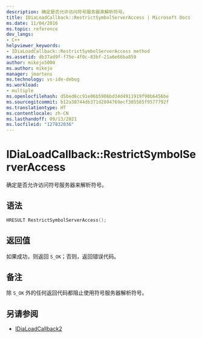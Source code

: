 ```yaml
---
description: 确定是否允许访问符号服务器来解析符号。
title: IDiaLoadCallback::RestrictSymbolServerAccess | Microsoft Docs
ms.date: 11/04/2016
ms.topic: reference
dev_langs:
- C++
helpviewer_keywords:
- IDiaLoadCallback::RestrictSymbolServerAccess method
ms.assetid: db37ad9f-f75e-4f0c-83bf-21a6e66ba859
author: mikejo5000
ms.author: mikejo
manager: jmartens
ms.technology: vs-ide-debug
ms.workload:
- multiple
ms.openlocfilehash: d5bed6cc91e06b5906bd34d4911919f90b6456be
ms.sourcegitcommit: b12a38744db371d2894769ecf305585f9577792f
ms.translationtype: HT
ms.contentlocale: zh-CN
ms.lasthandoff: 09/13/2021
ms.locfileid: "127832036"
---
```

# <a name="idialoadcallbackrestrictsymbolserveraccess"></a>IDiaLoadCallback::RestrictSymbolServerAccess
确定是否允许访问符号服务器来解析符号。

## <a name="syntax"></a>语法

```C++
HRESULT RestrictSymbolServerAccess();
```

## <a name="return-value"></a>返回值
 如果成功，则返回 `S_OK`；否则，返回错误代码。

## <a name="remarks"></a>备注
 除 `S_OK` 外的任何返回代码都阻止使用符号服务器解析符号。

## <a name="see-also"></a>另请参阅
- [IDiaLoadCallback2](../../debugger/debug-interface-access/idialoadcallback2.md)
